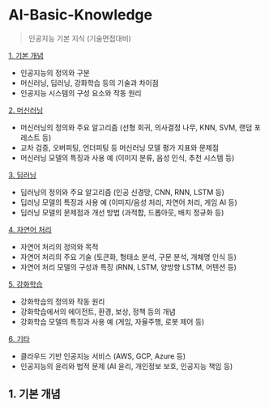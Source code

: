 # AI-Basic-Knowledge
> 인공지능 기본 지식 (기술면접대비)


[1. 기본 개념](#기본-개념)
- 인공지능의 정의와 구분
- 머신러닝, 딥러닝, 강화학습 등의 기술과 차이점
- 인공지능 시스템의 구성 요소와 작동 원리

[2. 머신러닝](#머신러닝)
- 머신러닝의 정의와 주요 알고리즘 (선형 회귀, 의사결정 나무, KNN, SVM, 랜덤 포레스트 등)
- 교차 검증, 오버피팅, 언더피팅 등 머신러닝 모델 평가 지표와 문제점
- 머신러닝 모델의 특징과 사용 예 (이미지 분류, 음성 인식, 추천 시스템 등)

[3. 딥러닝](#딥러닝)
- 딥러닝의 정의와 주요 알고리즘 (인공 신경망, CNN, RNN, LSTM 등)
- 딥러닝 모델의 특징과 사용 예 (이미지/음성 처리, 자연어 처리, 게임 AI 등)
- 딥러닝 모델의 문제점과 개선 방법 (과적합, 드롭아웃, 배치 정규화 등)

[4. 자연어 처리](#자연어-처리)
- 자연어 처리의 정의와 목적
- 자연어 처리의 주요 기술 (토큰화, 형태소 분석, 구문 분석, 개체명 인식 등)
- 자연어 처리 모델의 구성과 특징 (RNN, LSTM, 양방향 LSTM, 어텐션 등)

[5. 강화학습](#강화학습)
- 강화학습의 정의와 작동 원리
- 강화학습에서의 에이전트, 환경, 보상, 정책 등의 개념
- 강화학습 모델의 특징과 사용 예 (게임, 자율주행, 로봇 제어 등)

[6. 기타](#기타)
- 클라우드 기반 인공지능 서비스 (AWS, GCP, Azure 등)
- 인공지능의 윤리와 법적 문제 (AI 윤리, 개인정보 보호, 인공지능 책임 등)


## 1. 기본 개념
